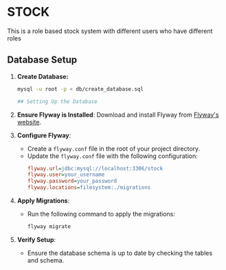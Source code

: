 # STOCK
This is a role based stock system with different users who have different roles


## Database Setup

1. **Create Database:**
   ```sh
   mysql -u root -p < db/create_database.sql

   ## Setting Up the Database

1. **Ensure Flyway is Installed**: Download and install Flyway from [Flyway's website](https://flywaydb.org/download/).

2. **Configure Flyway**:
   - Create a `flyway.conf` file in the root of your project directory.
   - Update the `flyway.conf` file with the following configuration:
     ```ini
     flyway.url=jdbc:mysql://localhost:3306/stock
     flyway.user=your_username
     flyway.password=your_password
     flyway.locations=filesystem:./migrations
     ```

3. **Apply Migrations**:
   - Run the following command to apply the migrations:
     ```bash
     flyway migrate
     ```

4. **Verify Setup**:
   - Ensure the database schema is up to date by checking the tables and schema.

